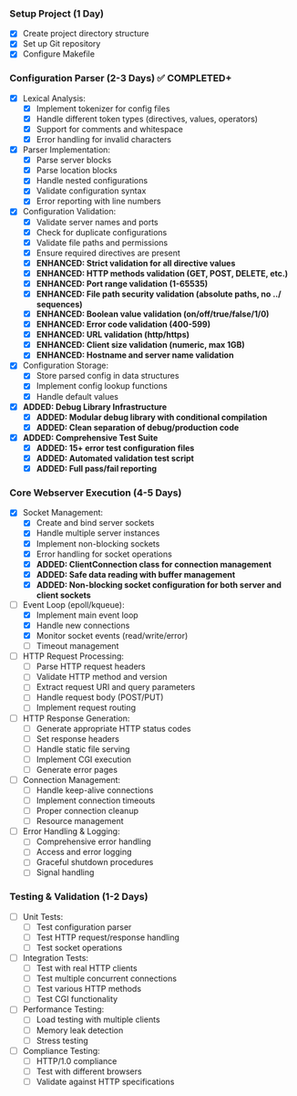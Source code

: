 ### Setup Project (1 Day)

- [x] Create project directory structure
- [x] Set up Git repository
- [x] Configure Makefile

### Configuration Parser (2-3 Days) ✅ COMPLETED+

- [x] Lexical Analysis:
  - [x] Implement tokenizer for config files
  - [x] Handle different token types (directives, values, operators)
  - [x] Support for comments and whitespace
  - [x] Error handling for invalid characters
- [x] Parser Implementation:
  - [x] Parse server blocks
  - [x] Parse location blocks
  - [x] Handle nested configurations
  - [x] Validate configuration syntax
  - [x] Error reporting with line numbers
- [x] Configuration Validation:
  - [x] Validate server names and ports
  - [x] Check for duplicate configurations
  - [x] Validate file paths and permissions
  - [x] Ensure required directives are present
  - [x] **ENHANCED: Strict validation for all directive values**
  - [x] **ENHANCED: HTTP methods validation (GET, POST, DELETE, etc.)**
  - [x] **ENHANCED: Port range validation (1-65535)**
  - [x] **ENHANCED: File path security validation (absolute paths, no ../ sequences)**
  - [x] **ENHANCED: Boolean value validation (on/off/true/false/1/0)**
  - [x] **ENHANCED: Error code validation (400-599)**
  - [x] **ENHANCED: URL validation (http/https)**
  - [x] **ENHANCED: Client size validation (numeric, max 1GB)**
  - [x] **ENHANCED: Hostname and server name validation**
- [x] Configuration Storage:
  - [x] Store parsed config in data structures
  - [x] Implement config lookup functions
  - [x] Handle default values
- [x] **ADDED: Debug Library Infrastructure**
  - [x] **ADDED: Modular debug library with conditional compilation**
  - [x] **ADDED: Clean separation of debug/production code**
- [x] **ADDED: Comprehensive Test Suite**
  - [x] **ADDED: 15+ error test configuration files**
  - [x] **ADDED: Automated validation test script**
  - [x] **ADDED: Full pass/fail reporting**

### Core Webserver Execution (4-5 Days)

- [x] Socket Management:
  - [x] Create and bind server sockets
  - [x] Handle multiple server instances
  - [x] Implement non-blocking sockets
  - [x] Error handling for socket operations
  - [x] **ADDED: ClientConnection class for connection management**
  - [x] **ADDED: Safe data reading with buffer management**
  - [x] **ADDED: Non-blocking socket configuration for both server and client sockets**
- [ ] Event Loop (epoll/kqueue):
  - [x] Implement main event loop
  - [x] Handle new connections
  - [x] Monitor socket events (read/write/error)
  - [ ] Timeout management
- [ ] HTTP Request Processing:
  - [ ] Parse HTTP request headers
  - [ ] Validate HTTP method and version
  - [ ] Extract request URI and query parameters
  - [ ] Handle request body (POST/PUT)
  - [ ] Implement request routing
- [ ] HTTP Response Generation:
  - [ ] Generate appropriate HTTP status codes
  - [ ] Set response headers
  - [ ] Handle static file serving
  - [ ] Implement CGI execution
  - [ ] Generate error pages
- [ ] Connection Management:
  - [ ] Handle keep-alive connections
  - [ ] Implement connection timeouts
  - [ ] Proper connection cleanup
  - [ ] Resource management
- [ ] Error Handling & Logging:
  - [ ] Comprehensive error handling
  - [ ] Access and error logging
  - [ ] Graceful shutdown procedures
  - [ ] Signal handling

### Testing & Validation (1-2 Days)

- [ ] Unit Tests:
  - [ ] Test configuration parser
  - [ ] Test HTTP request/response handling
  - [ ] Test socket operations
- [ ] Integration Tests:
  - [ ] Test with real HTTP clients
  - [ ] Test multiple concurrent connections
  - [ ] Test various HTTP methods
  - [ ] Test CGI functionality
- [ ] Performance Testing:
  - [ ] Load testing with multiple clients
  - [ ] Memory leak detection
  - [ ] Stress testing
- [ ] Compliance Testing:
  - [ ] HTTP/1.0 compliance
  - [ ] Test with different browsers
  - [ ] Validate against HTTP specifications
